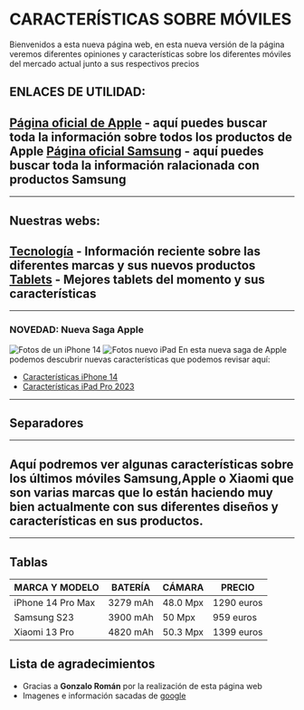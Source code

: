 # CARACTERÍSTICAS SOBRE MÓVILES
Bienvenidos a esta nueva página web, en esta nueva versión de la página veremos diferentes opiniones y características sobre los diferentes móviles del mercado actual junto a sus respectivos precios
## ENLACES DE UTILIDAD:
[Página oficial de Apple](https://www.apple.com/es) - aquí puedes buscar toda la información sobre todos los productos de Apple
[Página oficial Samsung](https://www.samsung.com/es) - aquí puedes buscar toda la información ralacionada con productos Samsung
-----------------
-----------------
## Nuestras webs:
[Tecnología](./index.md) - Información reciente sobre las diferentes marcas y sus nuevos productos
[Tablets](./tablets.md) - Mejores tablets del momento y sus características
---------------
---------------
### NOVEDAD: Nueva Saga Apple
![Fotos de un iPhone 14](https://www.apple.com/newsroom/images/product/iphone/geo/Apple-iPhone-14-iPhone-14-Plus-hero-220907-geo_Full-Bleed-Image.jpg.large.jpg) 
![Fotos nuevo iPad](https://d500.epimg.net/cincodias/imagenes/2023/04/17/tablets/1681737319_043937_1681737450_noticia_normal.jpg)
En esta nueva saga de Apple podemos descubrir nuevas características que podemos revisar aquí:
* [Características iPhone 14](https://www.apple.com/es/iphone-14/specs/)
* [Características iPad Pro 2023](https://www.apple.com/es/ipad-pro/specs/) 
----------------
Separadores
----------------
----------------
Aquí podremos ver algunas características sobre los últimos móviles **Samsung,Apple o Xiaomi** que son varias marcas que lo están haciendo muy bien actualmente con sus diferentes diseños y características en sus productos.
---------------
---------------
## Tablas
| MARCA Y MODELO | BATERÍA | CÁMARA | PRECIO |
| --- | --- | --- | --- |
| iPhone 14 Pro Max | 3279 mAh | 48.0 Mpx | 1290 euros |
| Samsung S23 | 3900 mAh | 50 Mpx | 959 euros |
| Xiaomi 13 Pro | 4820 mAh | 50.3 Mpx | 1399 euros |


## Lista de agradecimientos
* Gracias a **Gonzalo Román** por la realización de esta página web
* Imagenes e información sacadas de [google](www.google.es) 